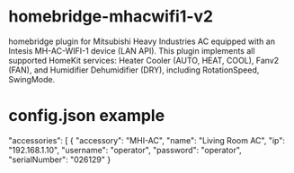 # homebridge-mhacwifi1-v2
homebridge plugin for Mitsubishi Heavy Industries AC equipped with an Intesis MH-AC-WIFI-1 device (LAN API). This plugin implements all supported HomeKit services: Heater Cooler (AUTO, HEAT, COOL), Fanv2 (FAN), and Humidifier Dehumidifier (DRY), including RotationSpeed, SwingMode.


# config.json example

"accessories": [
        {
            "accessory": "MHI-AC",
            "name": "Living Room AC",
            "ip": "192.168.1.10",
            "username": "operator",
            "password": "operator",
            "serialNumber": "026129"
        }
